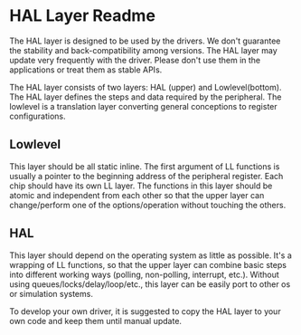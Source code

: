 # HAL Layer Readme

The HAL layer is designed to be used by the drivers. We don't guarantee the stability and back-compatibility among
versions. The HAL layer may update very frequently with the driver. Please don't use them in the applications or treat
them as stable APIs.

The HAL layer consists of two layers: HAL (upper) and Lowlevel(bottom). The HAL layer defines the steps and data
required by the peripheral. The lowlevel is a translation layer converting general conceptions to register configurations.

## Lowlevel

This layer should be all static inline. The first argument of LL functions is usually a pointer to the beginning address
of the peripheral register. Each chip should have its own LL layer. The functions in this layer should be atomic and
independent from each other so that the upper layer can change/perform one of the options/operation without touching the
others.

## HAL

This layer should depend on the operating system as little as possible. It's a wrapping of LL functions, so that the upper
layer can combine basic steps into different working ways (polling, non-polling, interrupt, etc.). Without using
queues/locks/delay/loop/etc., this layer can be easily port to other os or simulation systems.

To develop your own driver, it is suggested to copy the HAL layer to your own code and keep them until manual update.

